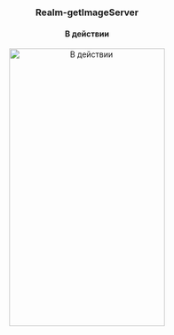 <h3 align="center">Realm-getImageServer</h1>
<div align="center">
<h4 align="center"><span class="tag">В действии</span></h1>
<image alt="В действии"
	title="В действии" width="280" height="500" src="/animation/main_gif.gif">

